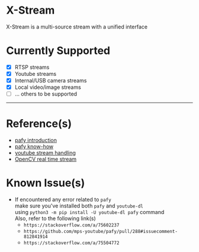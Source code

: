 # X-Stream
X-Stream is a multi-source stream with a unified interface

# Currently Supported
- [x] RTSP streams 
- [x] Youtube streams 
- [x] Internal/USB camera streams 
- [x] Local video/image streams 
- [ ] ... others to be supported 

---

# Reference(s)
- [pafy introduction](https://www.geeksforgeeks.org/introduction-to-pafy-module-in-python/)
- [pafy know-how](https://www.geeksforgeeks.org/pafy-getting-https-url-of-stream/)
- [youtube stream handling](https://stackoverflow.com/questions/37555195/is-it-possible-to-stream-video-from-https-e-g-youtube-into-python-with-ope)
- [OpenCV real time stream](https://stackoverflow.com/questions/58293187/opencv-real-time-streaming-video-capture-is-slow-how-to-drop-frames-or-get-sync)

# Known Issue(s)
- If encountered any error related to `pafy`\
  make sure you've installed both `pafy` and `youtube-dl`\
  using `python3 -m pip install -U youtube-dl pafy` command\
  Also, refer to the following link(s) 
    - `https://stackoverflow.com/a/75602237`
    - `https://github.com/mps-youtube/pafy/pull/288#issuecomment-812841914`
    - `https://stackoverflow.com/a/75504772`
